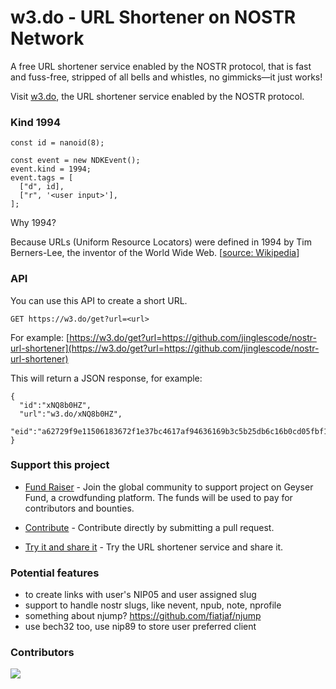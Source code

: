 # w3.do - URL Shortener on NOSTR Network

A free URL shortener service enabled by the NOSTR protocol, that is fast and fuss-free, stripped of all bells and whistles, no gimmicks—it just works!

Visit [w3.do](https://w3.do), the URL shortener service enabled by the NOSTR protocol.

### Kind 1994

```
const id = nanoid(8);

const event = new NDKEvent();
event.kind = 1994;
event.tags = [
  ["d", id],
  ["r", '<user input>'],
];
```

Why 1994?

Because URLs (Uniform Resource Locators) were defined in 1994 by Tim Berners-Lee, the inventor of the World Wide Web. [[source: Wikipedia](https://en.wikipedia.org/wiki)]

### API

You can use this API to create a short URL.

```
GET https://w3.do/get?url=<url>
```

For example: [https://w3.do/get?url=https://github.com/jinglescode/nostr-url-shortener](https://w3.do/get?url=https://github.com/jinglescode/nostr-url-shortener)

This will return a JSON response, for example:

```
{
  "id":"xNQ8b0HZ",
  "url":"w3.do/xNQ8b0HZ",
  "eid":"a62729f9e11506183672f1e37bc4617af94636169b3c5b25db6c16b0cd05fbf1"
}
```

### Support this project

- [Fund Raiser](https://geyser.fund/project/url/) - Join the global community to support project on Geyser Fund, a crowdfunding platform. The funds will be used to pay for contributors and bounties.

- [Contribute](https://github.com/jinglescode/nostr-password-manager/pulls) - Contribute directly by submitting a pull request.

- [Try it and share it](https://w3.do/) - Try the URL shortener service and share it.

### Potential features

- to create links with user's NIP05 and user assigned slug
- support to handle nostr slugs, like nevent, npub, note, nprofile
- something about njump? https://github.com/fiatjaf/njump
- use bech32 too, use nip89 to store user preferred client

### Contributors

<a href="https://github.com/jinglescode/nostr-url-shortener/graphs/contributors">
  <img src="https://contrib.rocks/image?repo=jinglescode/nostr-url-shortener" />
</a>
